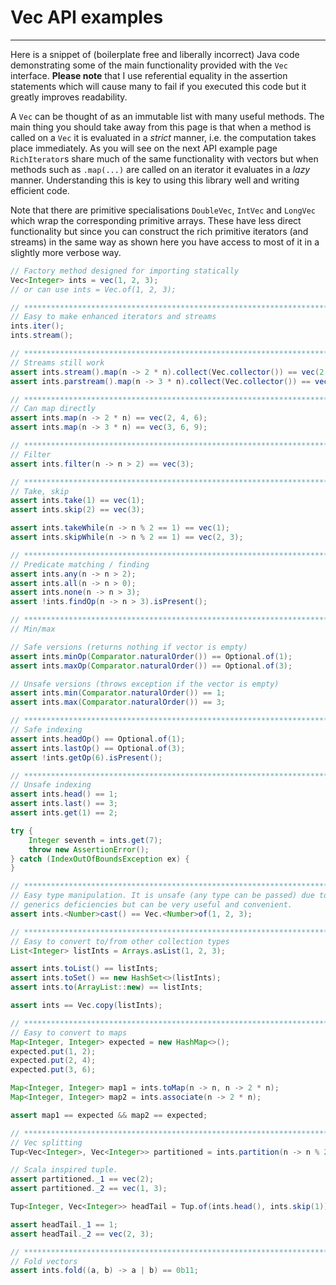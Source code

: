 # Vec API examples
---
Here is a snippet of (boilerplate free and liberally incorrect) Java code demonstrating some of the main functionality provided with the `Vec` interface. **Please note** that I use referential equality in the assertion statements which will cause many to fail if you executed this code but it greatly improves readability.

A `Vec` can be thought of as an immutable list with many useful methods. The main thing you should take away from this page is that when a method is called on a `Vec` it is evaluated in a *strict* manner, i.e. the computation takes place immediately. As you will see on the next API example page `RichIterator`s share much of the same functionality with vectors but when methods such as `.map(...)` are called on an iterator it evaluates in a *lazy* manner. Understanding this is key to using this library well and writing efficient code.

Note that there are primitive specialisations `DoubleVec`, `IntVec` and `LongVec` which wrap the corresponding primitive arrays. These have less direct functionality but since you can construct the rich primitive iterators (and streams) in the same way as shown here you have access to most of it in a slightly more verbose way.

```java
// Factory method designed for importing statically
Vec<Integer> ints = vec(1, 2, 3);
// or can use ints = Vec.of(1, 2, 3);

// *****************************************************************************************
// Easy to make enhanced iterators and streams
ints.iter();
ints.stream();

// *****************************************************************************************
// Streams still work
assert ints.stream().map(n -> 2 * n).collect(Vec.collector()) == vec(2, 4, 6);
assert ints.parstream().map(n -> 3 * n).collect(Vec.collector()) == vec(3, 6, 9);

// *****************************************************************************************
// Can map directly
assert ints.map(n -> 2 * n) == vec(2, 4, 6);
assert ints.map(n -> 3 * n) == vec(3, 6, 9);

// *****************************************************************************************
// Filter
assert ints.filter(n -> n > 2) == vec(3);

// *****************************************************************************************
// Take, skip
assert ints.take(1) == vec(1);
assert ints.skip(2) == vec(3);

assert ints.takeWhile(n -> n % 2 == 1) == vec(1);
assert ints.skipWhile(n -> n % 2 == 1) == vec(2, 3);

// *****************************************************************************************
// Predicate matching / finding
assert ints.any(n -> n > 2);
assert ints.all(n -> n > 0);
assert ints.none(n -> n > 3);
assert !ints.findOp(n -> n > 3).isPresent();

// *****************************************************************************************
// Min/max

// Safe versions (returns nothing if vector is empty)
assert ints.minOp(Comparator.naturalOrder()) == Optional.of(1);
assert ints.maxOp(Comparator.naturalOrder()) == Optional.of(3);

// Unsafe versions (throws exception if the vector is empty)
assert ints.min(Comparator.naturalOrder()) == 1;
assert ints.max(Comparator.naturalOrder()) == 3;

// *****************************************************************************************
// Safe indexing
assert ints.headOp() == Optional.of(1);
assert ints.lastOp() == Optional.of(3);
assert !ints.getOp(6).isPresent();

// *****************************************************************************************
// Unsafe indexing
assert ints.head() == 1;
assert ints.last() == 3;
assert ints.get(1) == 2;

try {
	Integer seventh = ints.get(7);
	throw new AssertionError();
} catch (IndexOutOfBoundsException ex) {
}

// *****************************************************************************************
// Easy type manipulation. It is unsafe (any type can be passed) due to Java
// generics deficiencies but can be very useful and convenient.
assert ints.<Number>cast() == Vec.<Number>of(1, 2, 3);

// *****************************************************************************************
// Easy to convert to/from other collection types
List<Integer> listInts = Arrays.asList(1, 2, 3);

assert ints.toList() == listInts;
assert ints.toSet() == new HashSet<>(listInts);
assert ints.to(ArrayList::new) == listInts;

assert ints == Vec.copy(listInts);

// *****************************************************************************************
// Easy to convert to maps
Map<Integer, Integer> expected = new HashMap<>();
expected.put(1, 2);
expected.put(2, 4);
expected.put(3, 6);

Map<Integer, Integer> map1 = ints.toMap(n -> n, n -> 2 * n);
Map<Integer, Integer> map2 = ints.associate(n -> 2 * n);

assert map1 == expected && map2 == expected;

// *****************************************************************************************
// Vec splitting
Tup<Vec<Integer>, Vec<Integer>> partitioned = ints.partition(n -> n % 2 == 0);

// Scala inspired tuple.
assert partitioned._1 == vec(2);
assert partitioned._2 == vec(1, 3);

Tup<Integer, Vec<Integer>> headTail = Tup.of(ints.head(), ints.skip(1));

assert headTail._1 == 1;
assert headTail._2 == vec(2, 3);

// *****************************************************************************************
// Fold vectors
assert ints.fold((a, b) -> a | b) == 0b11;
```
